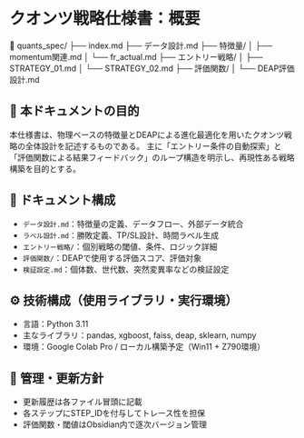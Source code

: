 # クオンツ戦略仕様書：概要
📁 quants_spec/
├── index.md
├── データ設計.md
├── 特徴量/
│   ├── momentum関連.md
│   └── fr_actual.md
├── エントリー戦略/
│   ├── STRATEGY_01.md
│   └── STRATEGY_02.md
├── 評価関数/
│   └── DEAP評価設計.md


## 📌 本ドキュメントの目的
本仕様書は、物理ベースの特徴量とDEAPによる進化最適化を用いたクオンツ戦略の全体設計を記述するものである。
主に「エントリー条件の自動探索」と「評価関数による結果フィードバック」のループ構造を明示し、再現性ある戦略構築を目的とする。

## 📁 ドキュメント構成
- `データ設計.md`：特徴量の定義、データフロー、外部データ統合
- `ラベル設計.md`：勝敗定義、TP/SL設計、時間ラベル生成
- `エントリー戦略/`：個別戦略の閾値、条件、ロジック詳細
- `評価関数/`：DEAPで使用する評価スコア、評価対象
- `検証設定.md`：個体数、世代数、突然変異率などの検証設定

## ⚙️ 技術構成（使用ライブラリ・実行環境）
- 言語：Python 3.11
- 主なライブラリ：pandas, xgboost, faiss, deap, sklearn, numpy
- 環境：Google Colab Pro / ローカル構築予定（Win11 + Z790環境）

## 🧠 管理・更新方針
- 更新履歴は各ファイル冒頭に記載
- 各ステップにSTEP_IDを付与してトレース性を担保
- 評価関数・閾値はObsidian内で逐次バージョン管理
